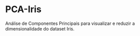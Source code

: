 # PCA-Iris
Análise de Componentes Principais para visualizar e reduzir a dimensionalidade do dataset Iris.

